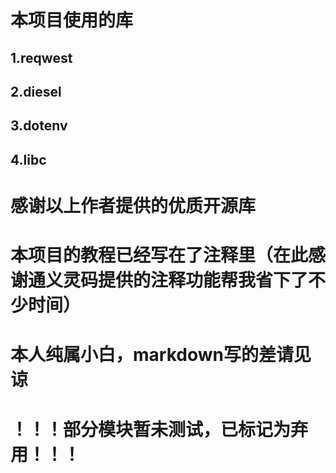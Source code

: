 # 本项目使用的库
## 1.reqwest
## 2.diesel
## 3.dotenv
## 4.libc
# 感谢以上作者提供的优质开源库

# 本项目的教程已经写在了注释里（在此感谢通义灵码提供的注释功能帮我省下了不少时间）
# 本人纯属小白，markdown写的差请见谅
# ！！！部分模块暂未测试，已标记为弃用！！！

     